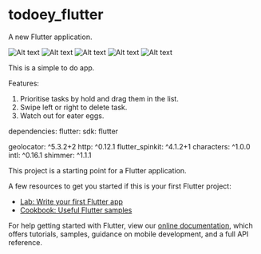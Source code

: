 # todoey_flutter

A new Flutter application.


![Alt text](/ScreenShot1.jpg?raw=true )
![Alt text](/ScreenShot2.jpg?raw=true )
![Alt text](/ScreenShot3.jpg?raw=true )
![Alt text](/ScreenShot4.jpg?raw=true )
![Alt text](/ScreenShot5.jpg?raw=true )

This is a simple to do app.

Features:

1. Prioritise tasks by hold and drag them in the list.
2. Swipe left or right to delete task.
3. Watch out for eater eggs. 

dependencies:
  flutter:
    sdk: flutter

  geolocator: ^5.3.2+2
  http: ^0.12.1
  flutter_spinkit: ^4.1.2+1
  characters: ^1.0.0
  intl: ^0.16.1
  shimmer: ^1.1.1

This project is a starting point for a Flutter application.

A few resources to get you started if this is your first Flutter project:

- [Lab: Write your first Flutter app](https://flutter.dev/docs/get-started/codelab)
- [Cookbook: Useful Flutter samples](https://flutter.dev/docs/cookbook)

For help getting started with Flutter, view our
[online documentation](https://flutter.dev/docs), which offers tutorials,
samples, guidance on mobile development, and a full API reference.
